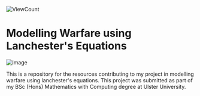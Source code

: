 ![ViewCount](https://views.whatilearened.today/views/github/mattpinkerton/Modelling_Warfare_using_Lanchesters_Equations.svg?cache=remove)

# Modelling Warfare using Lanchester's Equations

![image](https://user-images.githubusercontent.com/85677826/150993014-0c2a50a1-c95e-4260-b8a1-dcc3b34d7202.png)

This is a repository for the resources contributing to my project in modelling warfare using lanchester's equations. This project was submitted as part of my BSc (Hons) Mathematics with Computing degree at Ulster University.
